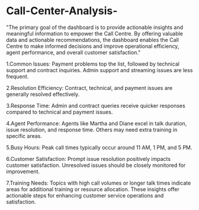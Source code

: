# Call-Center-Analysis-

"The primary goal of the dashboard is to provide actionable insights and meaningful information to empower the Call Centre. By offering valuable data and actionable recommendations, the dashboard enables the Call Centre to make informed decisions and improve operational efficiency, agent performance, and overall customer satisfaction."

1.Common Issues:
Payment problems top the list, followed by technical support and contract inquiries.
Admin support and streaming issues are less frequent.

2.Resolution Efficiency:
Contract, technical, and payment issues are generally resolved effectively.

3.Response Time:
Admin and contract queries receive quicker responses compared to technical and payment issues.

4.Agent Performance:
Agents like Martha and Diane excel in talk duration, issue resolution, and response time.
Others may need extra training in specific areas.

5.Busy Hours:
Peak call times typically occur around 11 AM, 1 PM, and 5 PM.

6.Customer Satisfaction:
Prompt issue resolution positively impacts customer satisfaction.
Unresolved issues should be closely monitored for improvement.

7.Training Needs:
Topics with high call volumes or longer talk times indicate areas for additional training or resource allocation.
These insights offer actionable steps for enhancing customer service operations and satisfaction.

